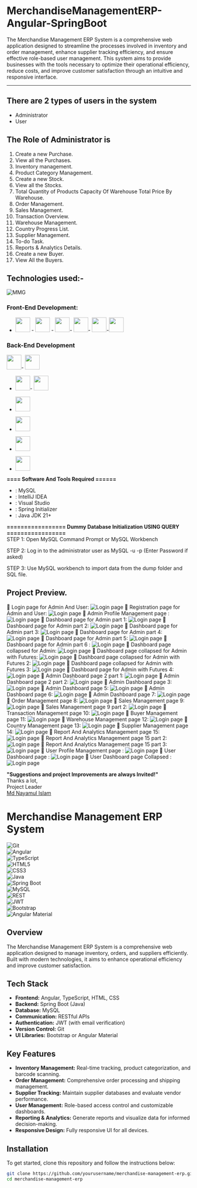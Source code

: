 # MerchandiseManagementERP-Angular-SpringBoot

The Merchandise Management ERP System is a comprehensive web application designed to streamline the processes involved in inventory and order management, enhance supplier tracking efficiency, and ensure effective role-based user management. This system aims to provide businesses with the tools necessary to optimize their operational efficiency, reduce costs, and improve customer satisfaction through an intuitive and responsive interface.
-----------------   ---------------------------------------------
## There are 2 types of users in the system

- Administrator
- User

## The Role of Administrator is
1. Create  a new Purchase. 
2. View all the Purchases.
3. Inventory management.
4. Product Category Management.
6. Create a new Stock.
7. View all the Stocks.
8. Total Quantity of Products	Capacity Of Warehouse	Total Price By Warehouse.
9. Order Management.
10. Sales Management.
11. Transaction Overview.
12. Warehouse Management.
13. Country Progress List.
14. Supplier Management.
15. To-do Task.
16. Reports & Analytics Details.
17. Create a new Buyer.
18. View All the Buyers.

## Technologies used:-
![MMG](https://github.com/user-attachments/assets/a91d3e4d-f5d3-4b19-8a57-5359a102b785)

### Front-End Development:
- [<img src="https://github.com/fatemazohor/fatemazohor/blob/main/svg/html5.svg" width="40" height="40">](https://github.com/fatemazohor) - [<img src="https://github.com/fatemazohor/fatemazohor/blob/main/svg/css3.svg" width="40" height="40">](https://github.com/fatemazohor) - [<img src="https://github.com/fatemazohor/fatemazohor/blob/main/svg/bootstrap-logo-shadow.png" width="40" height="40">](https://github.com/fatemazohor)- [<img src="https://github.com/fatemazohor/fatemazohor/blob/main/svg/javascript.svg" width="40" height="40">](https://github.com/fatemazohor)- [<img src="https://github.com/fatemazohor/fatemazohor/blob/main/svg/angular.svg" width="40" height="40">](https://github.com/fatemazohor)-[<img src="https://www.typescriptlang.org/icons/icon-48x48.png?v=4" width="40" height="40">](https://www.typescriptlang.org)
 

### Back-End Development
[<img src="https://spring.io/images/icon-spring-boot-3c4f3a837041b6db42cd31ce041e28ff.svg" width="40" height="40">](https://spring.io/projects/spring-boot)- [<img src="https://img.icons8.com/external-outline-juicy-fish/40/000000/external-rest-api-cloud-computing-outline-outline-juicy-fish.png" width="40" height="40">](https://icons8.com/icon/23840/rest-api)
- [<img src="https://github.com/fatemazohor/SwingSMEManagement/blob/main/Screenshot/mysql.png" width="40" height="40">](https://github.com/fatemazohor)- [<img src="https://cdn.auth0.com/blog/jwtc/jwt_05.svg" width="40" height="40">](https://jwt.io/)

- [<img src="https://spring.io/images/icon-spring-boot-3c4f3a837041b6db42cd31ce041e28ff.svg" width="40" height="40">](https://spring.io/projects/spring-boot)
- [<img src="https://img.icons8.com/ios-filled/50/api-settings.png" width="40" height="40">](https://icons8.com/icon/19967/api-settings)
- [<img src="https://www.mysql.com/common/logos/logo-mysql-170x115.png" width="40" height="40">](https://www.mysql.com/)
- [<img src="https://jwt.io/img/pic_logo.svg" width="40" height="40">](https://jwt.io/)


**==== Software And Tools Required ======**
- :  MySQL
- :  IntelliJ IDEA
- :  Visual Studio
- :  Spring Initializer
- :  Java JDK 21+


**================= Dummy Database Initialization USING QUERY =================**  
STEP 1: Open MySQL Command Prompt or MySQL Workbench

STEP 2: Log in to the administrator user as MySQL -u <username> -p (Enter Password if asked)

STEP 3: Use MySQL workbench to import data from the dump folder and SQL file.

Project Preview.
---------------------------------------------------------------------
:pushpin: Login page for Admin And User:
![ Login page](https://github.com/NayamulNirob/MerchandiseMgmtERP/blob/main/images/Screenshot%202024-10-25%20222558.png)
:pushpin: Registration page for Admin and User:
![ Login page](https://github.com/NayamulNirob/MerchandiseMgmtERP/blob/main/images/Screenshot%202024-10-25%20222634.png)
:pushpin: Admin Profile Management page :
![ Login page](https://github.com/NayamulNirob/MerchandiseMgmtERP/blob/main/images/Screenshot%202024-10-25%20222520.png)
:pushpin: Dashboard page for Admin part 1:
![ Login page](https://github.com/NayamulNirob/MerchandiseMgmtERP/blob/main/images/Screenshot%202024-10-25%20220234.png)
:pushpin: Dashboard page for Admin part 2:
![ Login page](https://github.com/NayamulNirob/MerchandiseMgmtERP/blob/main/images/Screenshot%202024-10-25%20220325.png)
:pushpin: Dashboard page  for Admin  part 3:
![ Login page](https://github.com/NayamulNirob/MerchandiseMgmtERP/blob/main/images/Screenshot%202024-10-25%20220350.png)
:pushpin: Dashboard page  for Admin part 4:
![ Login page](https://github.com/NayamulNirob/MerchandiseMgmtERP/blob/main/images/Screenshot%202024-10-25%20220420.png)
:pushpin: Dashboard page for Admin part 5:
![ Login page](https://github.com/NayamulNirob/MerchandiseMgmtERP/blob/main/images/Screenshot%202024-10-25%20220448.png)
:pushpin: Dashboard page for Admin part 6 :
![ Login page](https://github.com/NayamulNirob/MerchandiseMgmtERP/blob/main/images/Screenshot%202024-10-25%20220541.png)
:pushpin: Dashboard page collapsed for Admin:
![ Login page](https://github.com/NayamulNirob/MerchandiseMgmtERP/blob/main/images/Screenshot%202024-10-25%20221316.png)
:pushpin: Dashboard page collapsed for Admin with Futures:
![ Login page](https://github.com/NayamulNirob/MerchandiseMgmtERP/blob/main/images/Screenshot%202024-10-25%20221336.png)
:pushpin: Dashboard page collapsed for Admin with Futures 2:
![ Login page](https://github.com/NayamulNirob/MerchandiseMgmtERP/blob/main/images/Screenshot%202024-10-25%20221401.png)
:pushpin: Dashboard page collapsed for Admin with Futures 3:
![ Login page](https://github.com/NayamulNirob/MerchandiseMgmtERP/blob/main/images/Screenshot%202024-10-25%20221422.png)
:pushpin: Dashboard page for Admin with Futures 4:
![ Login page](https://github.com/NayamulNirob/MerchandiseMgmtERP/blob/main/images/Screenshot%202024-10-25%20221445.png)
:pushpin: Admin Dashboard page 2 part 1:
![ Login page](https://github.com/NayamulNirob/MerchandiseMgmtERP/blob/main/images/Screenshot%202024-10-25%20221519.png)
:pushpin: Admin Dashboard page 2 part 2:
![ Login page](https://github.com/NayamulNirob/MerchandiseMgmtERP/blob/main/images/Screenshot%202024-10-25%20221633.png)
:pushpin: Admin Dashboard page 3:
![ Login page](https://github.com/NayamulNirob/MerchandiseMgmtERP/blob/main/images/Screenshot%202024-10-25%20221657.png)
:pushpin: Admin Dashboard page 5:
![ Login page](https://github.com/NayamulNirob/MerchandiseMgmtERP/blob/main/images/Screenshot%202024-10-25%20221736.png)
:pushpin: Admin Dashboard page 6:
![ Login page](https://github.com/NayamulNirob/MerchandiseMgmtERP/blob/main/images/Screenshot%202024-10-25%20221754.png)
:pushpin: Admin Dashboard page 7:
![ Login page](https://github.com/NayamulNirob/MerchandiseMgmtERP/blob/main/images/Screenshot%202024-10-25%20221919.png)
:pushpin: Order Management page 8:
![ Login page](https://github.com/NayamulNirob/MerchandiseMgmtERP/blob/main/images/Screenshot%202024-10-25%20222004.png)
:pushpin: Sales Management page 9:
![ Login page](https://github.com/NayamulNirob/MerchandiseMgmtERP/blob/main/images/Screenshot%202024-10-25%20222033.png)
:pushpin:  Sales Management page 9 part 2:
![ Login page](https://github.com/NayamulNirob/MerchandiseMgmtERP/blob/main/images/Screenshot%202024-10-25%20222105.png)
:pushpin: Transaction Management page 10:
![ Login page](https://github.com/NayamulNirob/MerchandiseMgmtERP/blob/main/images/Screenshot%202024-10-25%20222134.png)
:pushpin: Buyer Management page 11:
![ Login page](https://github.com/NayamulNirob/MerchandiseMgmtERP/blob/main/images/Screenshot%202024-10-25%20222156.png)
:pushpin: Warehouse Management page 12:
![ Login page](https://github.com/NayamulNirob/MerchandiseMgmtERP/blob/main/images/Screenshot%202024-10-25%20222231.png)
:pushpin: Country Management page 13:
![ Login page](https://github.com/NayamulNirob/MerchandiseMgmtERP/blob/main/images/Screenshot%202024-10-25%20222255.png)
:pushpin: Supplier Management page 14:
![ Login page](https://github.com/NayamulNirob/MerchandiseMgmtERP/blob/main/images/Screenshot%202024-10-25%20222316.png)
:pushpin: Report And Analytics Management page 15:
![ Login page](https://github.com/NayamulNirob/MerchandiseMgmtERP/blob/main/images/Screenshot%202024-10-25%20222403.png)
:pushpin: Report And Analytics Management page 15 part 2:
![ Login page](https://github.com/NayamulNirob/MerchandiseMgmtERP/blob/main/images/Screenshot%202024-10-25%20222420.png)
:pushpin: Report And Analytics Management page 15 part 3:
![ Login page](https://github.com/NayamulNirob/MerchandiseMgmtERP/blob/main/images/Screenshot%202024-10-25%20222439.png)
:pushpin:  User Profile Management page :
![ Login page](https://github.com/NayamulNirob/MerchandiseMgmtERP/blob/main/images/Screenshot%202024-10-25%20223716.png)
:pushpin: User Dashboard page :
![ Login page](https://github.com/NayamulNirob/MerchandiseMgmtERP/blob/main/images/Screenshot%202024-10-25%20223831.png)
:pushpin: User Dashboard page Collapsed :
![ Login page](https://github.com/NayamulNirob/MerchandiseMgmtERP/blob/main/images/Screenshot%202024-10-25%20223849.png)

**"Suggestions and project Improvements are always Invited!"**  
Thanks a lot,    
Project Leader  
[Md Nayamul Islam](https://github.com/NayamulNirob)


# Merchandise Management ERP System  

![Git](https://img.shields.io/badge/version-control-git-yellow?style=flat&logo=git&logoColor=white)  
![Angular](https://img.shields.io/badge/frontend-angular-red?style=flat&logo=angular&logoColor=white)  
![TypeScript](https://img.shields.io/badge/language-typescript-blue?style=flat&logo=typescript&logoColor=white)  
![HTML5](https://img.shields.io/badge/language-html5-e34f26?style=flat&logo=html5&logoColor=white)  
![CSS3](https://img.shields.io/badge/language-css3-1572B6?style=flat&logo=css3&logoColor=white)  
![Java](https://img.shields.io/badge/backend-java-red?style=flat&logo=java&logoColor=white)  
![Spring Boot](https://img.shields.io/badge/framework-spring%20boot-6DB33F?style=flat&logo=spring&logoColor=white)  
![MySQL](https://img.shields.io/badge/database-mysql-4479A1?style=flat&logo=mysql&logoColor=white)  
![REST](https://img.shields.io/badge/API-RESTful-brightgreen?style=flat)  
![JWT](https://img.shields.io/badge/authentication-JWT-orange?style=flat)  
![Bootstrap](https://img.shields.io/badge/UI-Bootstrap-563D7C?style=flat&logo=bootstrap&logoColor=white)  
![Angular Material](https://img.shields.io/badge/UI-Angular%20Material-ff4088?style=flat&logo=angular&logoColor=white)  

## Overview  
The Merchandise Management ERP System is a comprehensive web application designed to manage inventory, orders, and suppliers efficiently. Built with modern technologies, it aims to enhance operational efficiency and improve customer satisfaction.  

## Tech Stack  
- **Frontend:** Angular, TypeScript, HTML, CSS  
- **Backend:** Spring Boot (Java)  
- **Database:** MySQL  
- **Communication:** RESTful APIs  
- **Authentication:** JWT (with email verification)  
- **Version Control:** Git  
- **UI Libraries:** Bootstrap or Angular Material  

## Key Features  
- **Inventory Management:** Real-time tracking, product categorization, and barcode scanning.  
- **Order Management:** Comprehensive order processing and shipping management.  
- **Supplier Tracking:** Maintain supplier databases and evaluate vendor performance.  
- **User Management:** Role-based access control and customizable dashboards.  
- **Reporting & Analytics:** Generate reports and visualize data for informed decision-making.  
- **Responsive Design:** Fully responsive UI for all devices.  

## Installation  
To get started, clone this repository and follow the instructions below:  

```bash  
git clone https://github.com/yourusername/merchandise-management-erp.git  
cd merchandise-management-erp

